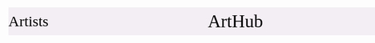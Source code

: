 <!DOCTYPE html>
<html>
<head>
<style>
    .rectangle2 {
        background-color: #f3eef4;
        height: 56px;
        width: 943px;
        display: flex;
        align-items: center;
        justify-content: space-between;
    }
    .artists, .museums, .arthub {
        color: #000000;
        font-size: 30px;
        font-family: Kaisei Tokumin;
        line-height: auto;
        border-style: hidden;
        outline: none;
    }
    .arthub {
        font-size: 36px;
        width: auto;
    }
</style>
</head>
<body>
    <div id='rectangle2' class='rectangle2'>
        <div id='artists' class='artists'>Artists</div>
        <div id='arthub' class='arthub'>ArtHub</div>
        <div id='museums' class='museums'>Museums</div>
    </div>
</body>
</html>
